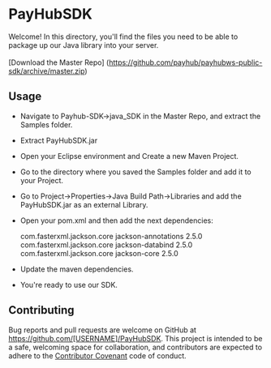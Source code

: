 # PayHubSDK

Welcome! In this directory, you'll find the files you need to be able to package up our Java library into your server. 
<br><br>
[Download the Master Repo] (https://github.com/payhub/payhubws-public-sdk/archive/master.zip)

## Usage
* Navigate to Payhub-SDK->java_SDK in the Master Repo, and extract the Samples folder.
* Extract PayHubSDK.jar
* Open your Eclipse environment and Create a new Maven Project.
* Go to the directory where you saved the Samples folder and add it to your Project.
* Go to Project->Properties->Java Build Path->Libraries and add the PayHubSDK.jar as an external Library.
* Open your pom.xml and then add the next dependencies:

	<dependency>
		<groupId>com.fasterxml.jackson.core</groupId>
		<artifactId>jackson-annotations</artifactId>
		<version>2.5.0</version>
	</dependency>
	<dependency>
		<groupId>com.fasterxml.jackson.core</groupId>
		<artifactId>jackson-databind</artifactId>
		<version>2.5.0</version>
	</dependency>
	<dependency>
		<groupId>com.fasterxml.jackson.core</groupId>
		<artifactId>jackson-core</artifactId>
		<version>2.5.0</version>
	</dependency>

* Update the maven dependencies.
* You're ready to use our SDK.

## Contributing

Bug reports and pull requests are welcome on GitHub at https://github.com/[USERNAME]/PayHubSDK. This project is intended to be a safe, welcoming space for collaboration, and contributors are expected to adhere to the [Contributor Covenant](contributor-covenant.org) code of conduct.

